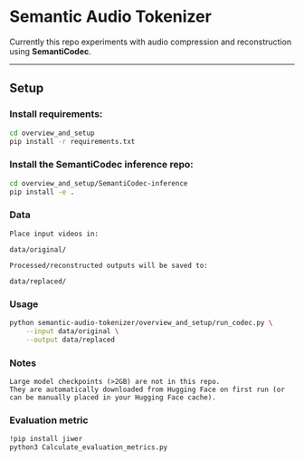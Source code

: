 # Semantic Audio Tokenizer

Currently this repo experiments with audio compression and reconstruction using **SemantiCodec**.

---

## Setup

### Install requirements:

```bash
cd overview_and_setup
pip install -r requirements.txt

```

### Install the SemantiCodec inference repo:

```bash
cd overview_and_setup/SemantiCodec-inference
pip install -e .
```
### Data
```
Place input videos in:

data/original/

Processed/reconstructed outputs will be saved to:

data/replaced/
```

### Usage
```bash
python semantic-audio-tokenizer/overview_and_setup/run_codec.py \
    --input data/original \
    --output data/replaced
```
### Notes
```
Large model checkpoints (>2GB) are not in this repo.
They are automatically downloaded from Hugging Face on first run (or can be manually placed in your Hugging Face cache).
```
### Evaluation metric
```bash
!pip install jiwer
python3 Calculate_evaluation_metrics.py
```
